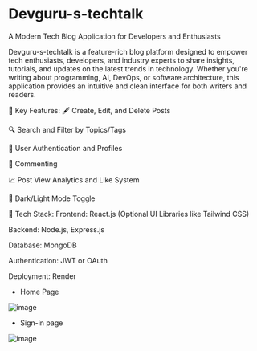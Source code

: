 # Devguru-s-techtalk

A Modern Tech Blog Application for Developers and Enthusiasts

Devguru-s-techtalk is a feature-rich blog platform designed to empower tech enthusiasts, developers, and industry experts to share insights, tutorials, and updates on the latest trends in technology. Whether you're writing about programming, AI, DevOps, or software architecture, this application provides an intuitive and clean interface for both writers and readers.

🔧 Key Features:
🖋️ Create, Edit, and Delete Posts

🔍 Search and Filter by Topics/Tags

👥 User Authentication and Profiles

💬 Commenting 

📈 Post View Analytics and Like System

🌙 Dark/Light Mode Toggle

🚀 Tech Stack:
Frontend: React.js (Optional UI Libraries like Tailwind CSS)

Backend: Node.js, Express.js

Database: MongoDB 

Authentication: JWT or OAuth

Deployment: Render 

* Home Page

![image](https://github.com/user-attachments/assets/f0fdcba2-00fa-4fa4-afff-00806894350b)

* Sign-in page

![image](https://github.com/user-attachments/assets/939aaf4f-997a-4d26-adcb-9c35a8a118c9)
